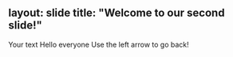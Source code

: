 layout: slide
title: "Welcome to our second slide!"
---
Your text
Hello everyone
Use the left arrow to go back!
